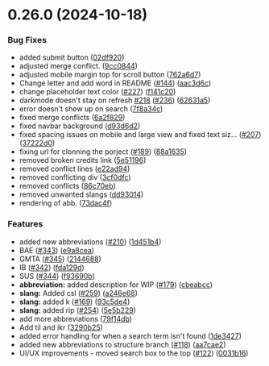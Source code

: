# 0.26.0 (2024-10-18)


### Bug Fixes

* added submit button ([02df920](https://github.com/Arseny9937/Abbreve/commit/02df9204cd353cc16dcf636355e5d198d1e54e0b))
* adjusted merge conflict. ([9cc0844](https://github.com/Arseny9937/Abbreve/commit/9cc0844980140aee9f2a49c06cf7b93677becd59))
* adjusted mobile margin top for scroll button ([762a6d7](https://github.com/Arseny9937/Abbreve/commit/762a6d7012df32f7ceb2bf237ebd4edd5e1962f6))
* Change letter and add word in README ([#144](https://github.com/Arseny9937/Abbreve/issues/144)) ([aac3d6c](https://github.com/Arseny9937/Abbreve/commit/aac3d6c6533044dfc8d82d7c4a945a7c8c1f042f))
* change placeholder text color ([#227](https://github.com/Arseny9937/Abbreve/issues/227)) ([f141c20](https://github.com/Arseny9937/Abbreve/commit/f141c2008032f88473a87917a5c205a95ede87b3))
* darkmode doesn't stay on refresh [#218](https://github.com/Arseny9937/Abbreve/issues/218) ([#236](https://github.com/Arseny9937/Abbreve/issues/236)) ([62631a5](https://github.com/Arseny9937/Abbreve/commit/62631a539271c5673f97519bed1d905ccfc2daf7))
* error doesn't show up on search ([7f8a34c](https://github.com/Arseny9937/Abbreve/commit/7f8a34c0955494defdb69494bc05dc534e41c89c))
* fixed merge conflicts ([6a2f829](https://github.com/Arseny9937/Abbreve/commit/6a2f829cb42c7bab01f27218b777d8f0fb4adc53))
* fixed navbar background ([d93d6d2](https://github.com/Arseny9937/Abbreve/commit/d93d6d27a568c001f178c5011c805fa0d2b18142))
* fixed spacing issues on mobile and large view and fixed text siz… ([#207](https://github.com/Arseny9937/Abbreve/issues/207)) ([37222d0](https://github.com/Arseny9937/Abbreve/commit/37222d053fa7aa2ad789eb2ed50255b319ff4341))
* fixing url for clonning the porject ([#189](https://github.com/Arseny9937/Abbreve/issues/189)) ([88a1635](https://github.com/Arseny9937/Abbreve/commit/88a163529e73daee349ea101708783b96fb9cfc2))
* removed broken credits link ([5e51196](https://github.com/Arseny9937/Abbreve/commit/5e51196da3b473198b54b8a00950c6a6386dd6a9))
* removed conflict lines ([e22ad94](https://github.com/Arseny9937/Abbreve/commit/e22ad94c9398832060d8b582cb80ccb46ee701cc))
* removed conflicting div ([3cf0dfc](https://github.com/Arseny9937/Abbreve/commit/3cf0dfc6c865475c3aa7572d9280e7e315783ebe))
* removed conflicts ([86c70eb](https://github.com/Arseny9937/Abbreve/commit/86c70ebaa283dbd5aeefed239946f67d894f29d2))
* removed unwanted slangs ([dd93014](https://github.com/Arseny9937/Abbreve/commit/dd930148bd01427f9aa3bc3858d27b118d6443a4))
* rendering of abb. ([73dac4f](https://github.com/Arseny9937/Abbreve/commit/73dac4f24ee7eee21c1d8205940f6a2b78e66504))


### Features

* added new abbreviations ([#210](https://github.com/Arseny9937/Abbreve/issues/210)) ([1d451b4](https://github.com/Arseny9937/Abbreve/commit/1d451b4df69b85e4de80a4c40a73a4256d01d0b3))
* BAE ([#343](https://github.com/Arseny9937/Abbreve/issues/343)) ([e9a8cea](https://github.com/Arseny9937/Abbreve/commit/e9a8cea485f7a2f4380bb259c439bf5b171bae0c))
* GMTA ([#345](https://github.com/Arseny9937/Abbreve/issues/345)) ([2144688](https://github.com/Arseny9937/Abbreve/commit/214468801ed22f1e6143de51f2f92e817ebfb80b))
* IB ([#342](https://github.com/Arseny9937/Abbreve/issues/342)) ([fda129d](https://github.com/Arseny9937/Abbreve/commit/fda129dac740974e6b91befe4ead14066004a1ab))
* SUS ([#344](https://github.com/Arseny9937/Abbreve/issues/344)) ([f93690b](https://github.com/Arseny9937/Abbreve/commit/f93690b8781e3d9aaa082eabdc2cc5c51aa8203b))
* **abbreviation:** added description for WIP ([#179](https://github.com/Arseny9937/Abbreve/issues/179)) ([cbeabcc](https://github.com/Arseny9937/Abbreve/commit/cbeabcc4369ed3bf120690483eb3dc43242a0537))
* **slang:** Added csl ([#259](https://github.com/Arseny9937/Abbreve/issues/259)) ([a246e68](https://github.com/Arseny9937/Abbreve/commit/a246e68b94f3c93fa141ed2fc9ba7ebd36bf2324))
* **slang:** added k ([#169](https://github.com/Arseny9937/Abbreve/issues/169)) ([93c5de4](https://github.com/Arseny9937/Abbreve/commit/93c5de4d8220e988c419c54140bea3e753f7700b))
* **slang:** added rip ([#254](https://github.com/Arseny9937/Abbreve/issues/254)) ([5e5b229](https://github.com/Arseny9937/Abbreve/commit/5e5b22969b9353affa3659572787775451bda052))
* add more abbreviations ([79f14db](https://github.com/Arseny9937/Abbreve/commit/79f14db3ad37a6f1dc73be9b77f28e48b570a0fb))
* Add til and ikr ([3290b25](https://github.com/Arseny9937/Abbreve/commit/3290b251bd1450ca7b2e2834a8422b9f08b23493))
* added error handling for when a search term isn't found ([1de3427](https://github.com/Arseny9937/Abbreve/commit/1de34272020e34b4708fc853b0851d165c507a89))
* added new abbreviations to structure branch ([#118](https://github.com/Arseny9937/Abbreve/issues/118)) ([aa7cae2](https://github.com/Arseny9937/Abbreve/commit/aa7cae2c0936caf44eb9785304321703a4cd9aad))
* UI/UX improvements - moved search box to the top ([#122](https://github.com/Arseny9937/Abbreve/issues/122)) ([0031b16](https://github.com/Arseny9937/Abbreve/commit/0031b160f91cc3906d9fd6ed91bed6f66141276a))



